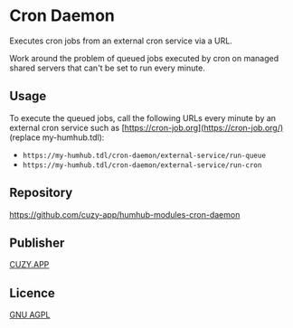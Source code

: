 # Cron Daemon

Executes cron jobs from an external cron service via a URL.

Work around the problem of queued jobs executed by cron on managed shared servers that can't be set to run every minute.


## Usage

To execute the queued jobs, call the following URLs every minute by an external cron service such as [https://cron-job.org](https://cron-job.org/) (replace my-humhub.tdl):
- `https://my-humhub.tdl/cron-daemon/external-service/run-queue`
- `https://my-humhub.tdl/cron-daemon/external-service/run-cron`


## Repository

https://github.com/cuzy-app/humhub-modules-cron-daemon


## Publisher

[CUZY.APP](https://www.cuzy.app/)


## Licence

[GNU AGPL](https://github.com/cuzy-app/humhub-modules-cron-daemon/blob/master/docs/LICENCE.md)